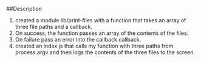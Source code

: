 ##Description

1. created a module lib/print-files with a function that takes an array of three file paths and a callback.
2. On success, the function passes an array of the contents of the files. 
3. On failure pass an error into the callback callback.
4. created an index.js that calls my function with three paths from process.argv and then logs the contents of the three files to the screen.
